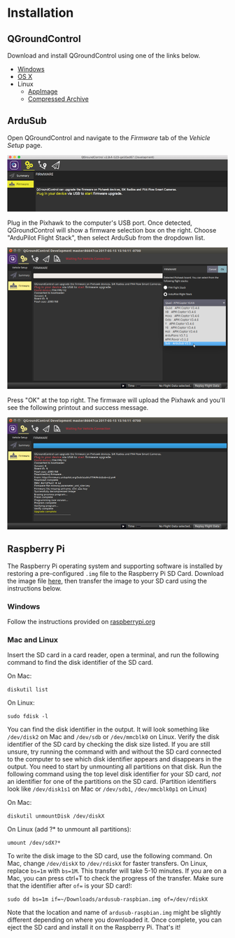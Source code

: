 # Installation

## QGroundControl

Download and install QGroundControl using one of the links below.

* [Windows](https://s3-us-west-2.amazonaws.com/qgroundcontrol/builds/master/QGroundControl-installer.exe)
* [OS X](https://s3-us-west-2.amazonaws.com/qgroundcontrol/builds/master/QGroundControl.dmg)
* Linux
  * [AppImage](https://s3-us-west-2.amazonaws.com/qgroundcontrol/builds/master/QGroundControl.AppImage)
  * [Compressed Archive](https://s3-us-west-2.amazonaws.com/qgroundcontrol/builds/master/QGroundControl.tar.bz2)

## ArduSub

Open QGroundControl and navigate to the *Firmware* tab of the *Vehicle Setup* page.

<img src="/images/qgc/firmware-1.png" class="img-responsive img-center" />

Plug in the Pixhawk to the computer's USB port. Once detected, QGroundControl will show a firmware selection box on the right. Choose "ArduPilot Flight Stack", then select ArduSub from the dropdown list.

<img src="/images/qgc/firmware-2.png" class="img-responsive img-center" />

Press "OK" at the top right. The firmware will upload the Pixhawk and you'll see the following printout and success message.

<img src="/images/qgc/firmware-3.png" class="img-responsive img-center" />

## Raspberry Pi

The Raspberry Pi operating system and supporting software is installed by restoring a pre-configured `.img` file to the Raspberry Pi SD Card. Download the image file [here](https://s3.amazonaws.com/downloads.bluerobotics.com/Pi/stable/ardusub-raspbian.img.zip), then transfer the image to your SD card using the instructions below.

### Windows

Follow the instructions provided on [raspberrypi.org](https://www.raspberrypi.org/documentation/installation/installing-images/windows.md)

### Mac and Linux

Insert the SD card in a card reader, open a terminal, and run the following command to find the disk identifier of the SD card.

On Mac:

    diskutil list

On Linux:

    sudo fdisk -l

You can find the disk identifier in the output. It will look something like `/dev/disk2` on Mac and `/dev/sdb` or `/dev/mmcblk0` on Linux. Verify the disk identifier of the SD card by checking the disk size listed. If you are still unsure, try running the command with and without the SD card connected to the computer to see which disk identifier appears and disappears in the output. You need to start by unmounting all partitions on that disk. Run the following command using the top level disk identifier for your SD card, *not* an identifier for one of the partitions on the SD card. (Partition identifiers look like `/dev/disk1s1` on Mac or `/dev/sdb1`, `/dev/mmcblk0p1` on Linux)

On Mac:

    diskutil unmountDisk /dev/diskX

On Linux (add ?* to unmount all partitions):

    umount /dev/sdX?*

To write the disk image to the SD card, use the following command. On Mac, change `/dev/diskX` to `/dev/rdiskX` for faster transfers. On Linux, replace `bs=1m` with `bs=1M`. This transfer will take 5-10 minutes. If you are on a Mac, you can press ctrl+T to check the progress of the transfer. Make sure that the identifier after `of=` is your SD card!:

    sudo dd bs=1m if=~/Downloads/ardusub-raspbian.img of=/dev/rdiskX

Note that the location and name of `ardusub-raspbian.img` might be slightly different depending on where you downloaded it. Once complete, you can eject the SD card and install it on the Raspberry Pi. That's it!